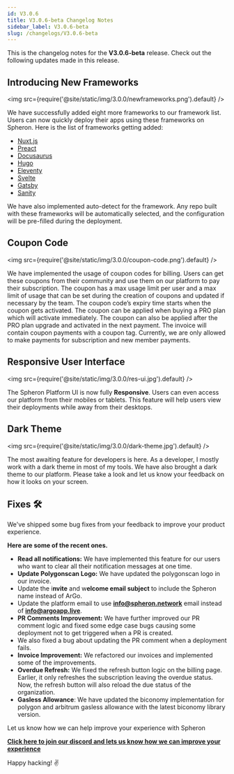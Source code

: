 ```yaml
---
id: V3.0.6
title: V3.0.6-beta Changelog Notes
sidebar_label: V3.0.6-beta
slug: /changelogs/V3.0.6-beta
---
```


This is the changelog notes for the **V3.0.6-beta** release. Check out the following updates made in this release.

## Introducing New Frameworks

<img src={require('@site/static/img/3.0.0/newframeworks.png').default} />

We have successfully added eight more frameworks to our framework list. Users can now quickly deploy their apps using these frameworks on Spheron. Here is the list of frameworks getting added:

- [Nuxt.js](https://nuxtjs.org/)
- [Preact](https://preactjs.com/)
- [Docusaurus](https://docusaurus.io/)
- [Hugo](https://gohugo.io/)
- [Eleventy](https://www.11ty.dev/)
- [Svelte](https://svelte.dev/)
- [Gatsby](https://www.gatsbyjs.com/)
- [Sanity](https://www.sanity.io/)

We have also implemented auto-detect for the framework. Any repo built with these frameworks will be automatically selected, and the configuration will be pre-filled during the deployment.

## Coupon Code

<img src={require('@site/static/img/3.0.0/coupon-code.png').default} />

We have implemented the usage of coupon codes for billing. Users can get these coupons from their community and use them on our platform to pay their subscription. The coupon has a max usage limit per user and a max limit of usage that can be set during the creation of coupons and updated if necessary by the team. The coupon code’s expiry time starts when the coupon gets activated. The coupon can be applied when buying a PRO plan which will activate immediately. The coupon can also be applied after the PRO plan upgrade and activated in the next payment. The invoice will contain coupon payments with a coupon tag. Currently, we are only allowed to make payments for subscription and new member payments.

## Responsive User Interface

<img src={require('@site/static/img/3.0.0/res-ui.jpg').default} />

The Spheron Platform UI is now fully **Responsive**. Users can even access our platform from their mobiles or tablets. This feature will help users view their deployments while away from their desktops.

## Dark Theme

<img src={require('@site/static/img/3.0.0/dark-theme.jpg').default} />

The most awaiting feature for developers is here. As a developer, I mostly work with a dark theme in most of my tools. We have also brought a dark theme to our platform. Please take a look and let us know your feedback on how it looks on your screen.

## Fixes 🛠

We've shipped some bug fixes from your feedback to improve your product experience.

**Here are some of the recent ones.**

- **Read all notifications:** We have implemented this feature for our users who want to clear all their notification messages at one time.
- **Update Polygonscan Logo:** We have updated the polygonscan logo in our invoice.
- Update the i**nvite** and w**elcome email subject** to include the Spheron name instead of ArGo.
- Update the platform email to use **info@spheron.network** email instead of **info@argoapp.live**.
- **PR Comments Improvement:** We have further improved our PR comment logic and fixed some edge case bugs causing some deployment not to get triggered when a PR is created.
- We also fixed a bug about updating the PR comment when a deployment fails.
- **Invoice Improvement:** We refactored our invoices and implemented some of the improvements.
- **Overdue Refresh:** We fixed the refresh button logic on the billing page. Earlier, it only refreshes the subscription leaving the overdue status. Now, the refresh button will also reload the due status of the organization.
- **Gasless Allowance**: We have updated the biconomy implementation for polygon and arbitrum gasless allowance with the latest biconomy library version.

Let us know how we can help improve your experience with Spheron

[**Click here to join our discord and lets us know how we can improve your experience**](https://discord.gg/Rr6sN3qhwN)

Happy hacking! :v:
